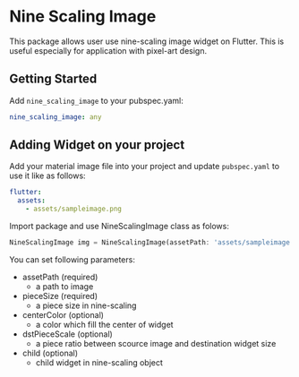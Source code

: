 # Nine Scaling Image
This package allows user use nine-scaling image widget on Flutter.
This is useful especially for application with pixel-art design. 

## Getting Started
Add `nine_scaling_image` to your pubspec.yaml:
```yaml
nine_scaling_image: any
```

## Adding Widget on your project
Add your material image file into your project and update `pubspec.yaml` to use it like as follows:
```yaml
flutter:
  assets:
    - assets/sampleimage.png
```

Import package and use NineScalingImage class as folows:
```dart
NineScalingImage img = NineScalingImage(assetPath: 'assets/sampleimage.png', pieceSize: const Size.square(5));
```

You can set following parameters:
- assetPath (required)
  - a path to image
- pieceSize (required)
  - a piece size in nine-scaling
- centerColor (optional)
  - a color which fill the center of widget
- dstPieceScale (optional)
  - a piece ratio between scource image and destination widget size
- child (optional)
  - child widget in nine-scaling object


